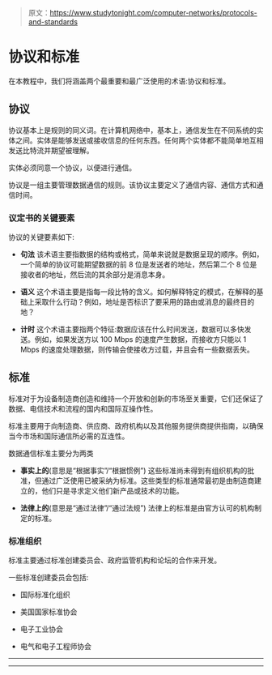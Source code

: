 > 原文：<https://www.studytonight.com/computer-networks/protocols-and-standards>

# 协议和标准

在本教程中，我们将涵盖两个最重要和最广泛使用的术语:协议和标准。

## 协议

协议基本上是规则的同义词。在计算机网络中，基本上，通信发生在不同系统的实体之间。实体是能够发送或接收信息的任何东西。任何两个实体都不能简单地互相发送比特流并期望被理解。

实体必须同意一个协议，以便进行通信。

协议是一组主要管理数据通信的规则。该协议主要定义了通信内容、通信方式和通信时间。

### 议定书的关键要素

协议的关键要素如下:

*   **句法**
    该术语主要指数据的结构或格式，简单来说就是数据呈现的顺序。例如，一个简单的协议可能期望数据的前 8 位是发送者的地址，然后第二个 8 位是接收者的地址，然后流的其余部分是消息本身。

*   **语义**
    这个术语主要是指每一段比特的含义。如何解释特定的模式，在解释的基础上采取什么行动？例如，地址是否标识了要采用的路由或消息的最终目的地？

*   **计时**
    这个术语主要指两个特征:数据应该在什么时间发送，数据可以多快发送。例如，如果发送方以 100 Mbps 的速度产生数据，而接收方只能以 1 Mbps 的速度处理数据，则传输会使接收方过载，并且会有一些数据丢失。

## 标准

标准对于为设备制造商创造和维持一个开放和创新的市场至关重要，它们还保证了数据、电信技术和流程的国内和国际互操作性。

标准主要用于向制造商、供应商、政府机构以及其他服务提供商提供指南，以确保当今市场和国际通信所必需的互连性。

数据通信标准主要分为两类

*   **事实上的**(意思是“根据事实”/“根据惯例”)
    这些标准尚未得到有组织机构的批准，但通过广泛使用已被采纳为标准。这些类型的标准通常最初是由制造商建立的，他们只是寻求定义他们新产品或技术的功能。

*   **法律上的**(意思是“通过法律”/“通过法规”)
    法律上的标准是由官方认可的机构制定的标准。

### 标准组织

标准主要通过标准创建委员会、政府监管机构和论坛的合作来开发。

一些标准创建委员会包括:

*   国际标准化组织

*   美国国家标准协会

*   电子工业协会

*   电气和电子工程师协会



* * *

* * *